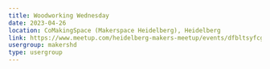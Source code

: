 ```yaml
---
title: Woodworking Wednesday
date: 2023-04-26
location: CoMakingSpace (Makerspace Heidelberg), Heidelberg
link: https://www.meetup.com/heidelberg-makers-meetup/events/dfbltsyfcgbjc/
usergroup: makershd
type: usergroup
---
```

